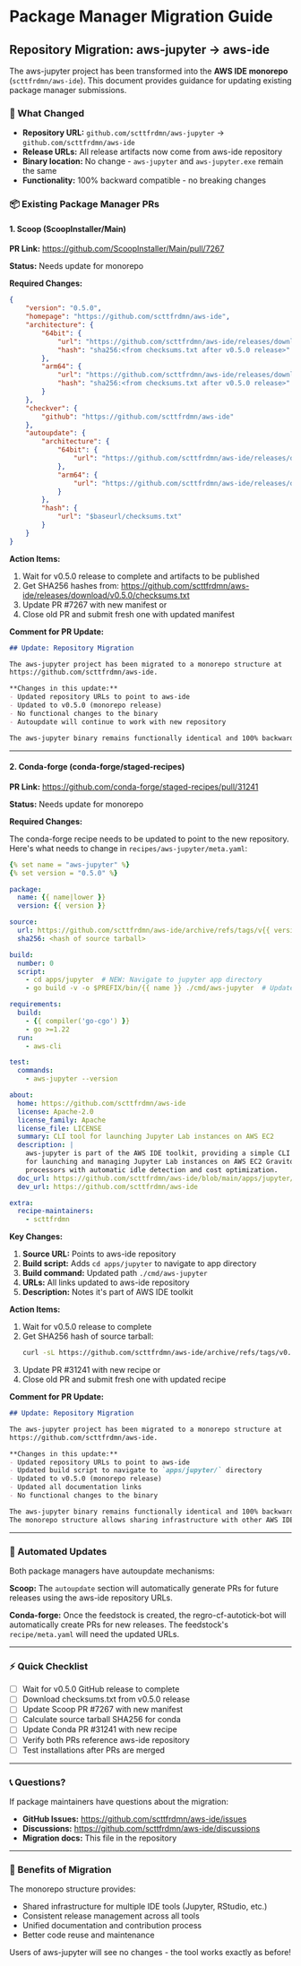 # Package Manager Migration Guide

## Repository Migration: aws-jupyter → aws-ide

The aws-jupyter project has been transformed into the **AWS IDE monorepo** (`scttfrdmn/aws-ide`). This document provides guidance for updating existing package manager submissions.

### 🎯 What Changed

- **Repository URL:** `github.com/scttfrdmn/aws-jupyter` → `github.com/scttfrdmn/aws-ide`
- **Release URLs:** All release artifacts now come from aws-ide repository
- **Binary location:** No change - `aws-jupyter` and `aws-jupyter.exe` remain the same
- **Functionality:** 100% backward compatible - no breaking changes

### 📦 Existing Package Manager PRs

#### 1. Scoop (ScoopInstaller/Main)

**PR Link:** https://github.com/ScoopInstaller/Main/pull/7267

**Status:** Needs update for monorepo

**Required Changes:**
```json
{
    "version": "0.5.0",
    "homepage": "https://github.com/scttfrdmn/aws-ide",
    "architecture": {
        "64bit": {
            "url": "https://github.com/scttfrdmn/aws-ide/releases/download/v0.5.0/aws-jupyter_Windows_x86_64.zip",
            "hash": "sha256:<from checksums.txt after v0.5.0 release>"
        },
        "arm64": {
            "url": "https://github.com/scttfrdmn/aws-ide/releases/download/v0.5.0/aws-jupyter_Windows_arm64.zip",
            "hash": "sha256:<from checksums.txt after v0.5.0 release>"
        }
    },
    "checkver": {
        "github": "https://github.com/scttfrdmn/aws-ide"
    },
    "autoupdate": {
        "architecture": {
            "64bit": {
                "url": "https://github.com/scttfrdmn/aws-ide/releases/download/v$version/aws-jupyter_Windows_x86_64.zip"
            },
            "arm64": {
                "url": "https://github.com/scttfrdmn/aws-ide/releases/download/v$version/aws-jupyter_Windows_arm64.zip"
            }
        },
        "hash": {
            "url": "$baseurl/checksums.txt"
        }
    }
}
```

**Action Items:**
1. Wait for v0.5.0 release to complete and artifacts to be published
2. Get SHA256 hashes from: https://github.com/scttfrdmn/aws-ide/releases/download/v0.5.0/checksums.txt
3. Update PR #7267 with new manifest or
4. Close old PR and submit fresh one with updated manifest

**Comment for PR Update:**
```markdown
## Update: Repository Migration

The aws-jupyter project has been migrated to a monorepo structure at
https://github.com/scttfrdmn/aws-ide.

**Changes in this update:**
- Updated repository URLs to point to aws-ide
- Updated to v0.5.0 (monorepo release)
- No functional changes to the binary
- Autoupdate will continue to work with new repository

The aws-jupyter binary remains functionally identical and 100% backward compatible.
```

---

#### 2. Conda-forge (conda-forge/staged-recipes)

**PR Link:** https://github.com/conda-forge/staged-recipes/pull/31241

**Status:** Needs update for monorepo

**Required Changes:**

The conda-forge recipe needs to be updated to point to the new repository. Here's what needs to change in `recipes/aws-jupyter/meta.yaml`:

```yaml
{% set name = "aws-jupyter" %}
{% set version = "0.5.0" %}

package:
  name: {{ name|lower }}
  version: {{ version }}

source:
  url: https://github.com/scttfrdmn/aws-ide/archive/refs/tags/v{{ version }}.tar.gz
  sha256: <hash of source tarball>

build:
  number: 0
  script:
    - cd apps/jupyter  # NEW: Navigate to jupyter app directory
    - go build -v -o $PREFIX/bin/{{ name }} ./cmd/aws-jupyter  # Updated path

requirements:
  build:
    - {{ compiler('go-cgo') }}
    - go >=1.22
  run:
    - aws-cli

test:
  commands:
    - aws-jupyter --version

about:
  home: https://github.com/scttfrdmn/aws-ide
  license: Apache-2.0
  license_family: Apache
  license_file: LICENSE
  summary: CLI tool for launching Jupyter Lab instances on AWS EC2
  description: |
    aws-jupyter is part of the AWS IDE toolkit, providing a simple CLI
    for launching and managing Jupyter Lab instances on AWS EC2 Graviton
    processors with automatic idle detection and cost optimization.
  doc_url: https://github.com/scttfrdmn/aws-ide/blob/main/apps/jupyter/README.md
  dev_url: https://github.com/scttfrdmn/aws-ide

extra:
  recipe-maintainers:
    - scttfrdmn
```

**Key Changes:**
1. **Source URL:** Points to aws-ide repository
2. **Build script:** Adds `cd apps/jupyter` to navigate to app directory
3. **Build command:** Updated path `./cmd/aws-jupyter`
4. **URLs:** All links updated to aws-ide repository
5. **Description:** Notes it's part of AWS IDE toolkit

**Action Items:**
1. Wait for v0.5.0 release to complete
2. Get SHA256 hash of source tarball:
   ```bash
   curl -sL https://github.com/scttfrdmn/aws-ide/archive/refs/tags/v0.5.0.tar.gz | sha256sum
   ```
3. Update PR #31241 with new recipe or
4. Close old PR and submit fresh one with updated recipe

**Comment for PR Update:**
```markdown
## Update: Repository Migration

The aws-jupyter project has been migrated to a monorepo structure at
https://github.com/scttfrdmn/aws-ide.

**Changes in this update:**
- Updated repository URLs to point to aws-ide
- Updated build script to navigate to `apps/jupyter/` directory
- Updated to v0.5.0 (monorepo release)
- Updated all documentation links
- No functional changes to the binary

The aws-jupyter binary remains functionally identical and 100% backward compatible.
The monorepo structure allows sharing infrastructure with other AWS IDE tools like aws-rstudio.
```

---

### 🔄 Automated Updates

Both package managers have autoupdate mechanisms:

**Scoop:** The `autoupdate` section will automatically generate PRs for future releases using the aws-ide repository URLs.

**Conda-forge:** Once the feedstock is created, the regro-cf-autotick-bot will automatically create PRs for new releases. The feedstock's `recipe/meta.yaml` will need the updated URLs.

---

### ⚡ Quick Checklist

- [ ] Wait for v0.5.0 GitHub release to complete
- [ ] Download checksums.txt from v0.5.0 release
- [ ] Update Scoop PR #7267 with new manifest
- [ ] Calculate source tarball SHA256 for conda
- [ ] Update Conda PR #31241 with new recipe
- [ ] Verify both PRs reference aws-ide repository
- [ ] Test installations after PRs are merged

---

### 📞 Questions?

If package maintainers have questions about the migration:
- **GitHub Issues:** https://github.com/scttfrdmn/aws-ide/issues
- **Discussions:** https://github.com/scttfrdmn/aws-ide/discussions
- **Migration docs:** This file in the repository

---

### 🎉 Benefits of Migration

The monorepo structure provides:
- Shared infrastructure for multiple IDE tools (Jupyter, RStudio, etc.)
- Consistent release management across all tools
- Unified documentation and contribution process
- Better code reuse and maintenance

Users of aws-jupyter will see no changes - the tool works exactly as before!
